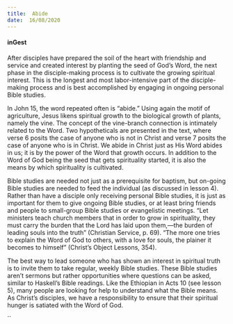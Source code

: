 ```yaml
---
title:  Abide
date:  16/08/2020
---
```


#### inGest

After disciples have prepared the soil of the heart with friendship and service and created interest by planting the seed of God’s Word, the next phase in the disciple-making process is to cultivate the growing spiritual interest. This is the longest and most labor-intensive part of the disciple-making process and is best accomplished by engaging in ongoing personal Bible studies.

In John 15, the word repeated often is “abide.” Using again the motif of agriculture, Jesus likens spiritual growth to the biological growth of plants, namely the vine. The concept of the vine-branch connection is intimately related to the Word. Two hypotheticals are presented in the text, where verse 6 posits the case of anyone who is not in Christ and verse 7 posits the case of anyone who is in Christ. We abide in Christ just as His Word abides in us; it is by the power of the Word that growth occurs. In addition to the Word of God being the seed that gets spirituality started, it is also the means by which spirituality is cultivated.

Bible studies are needed not just as a prerequisite for baptism, but on-going Bible studies are needed to feed the individual (as discussed in lesson 4). Rather than have a disciple only receiving personal Bible studies, it is just as important for them to give ongoing Bible studies, or at least bring friends and people to small-group Bible studies or evangelistic meetings. “Let ministers teach church members that in order to grow in spirituality, they must carry the burden that the Lord has laid upon them,—the burden of leading souls into the truth” (Christian Service, p. 69). “The more one tries to explain the Word of God to others, with a love for souls, the plainer it becomes to himself” (Christ’s Object Lessons, 354).

The best way to lead someone who has shown an interest in spiritual truth is to invite them to take regular, weekly Bible studies. These Bible studies aren’t sermons but rather opportunities where questions can be asked, similar to Haskell’s Bible readings. Like the Ethiopian in Acts 10 (see lesson 5), many people are looking for help to understand what the Bible means. As Christ’s disciples, we have a responsibility to ensure that their spiritual hunger is satiated with the Word of God.

``